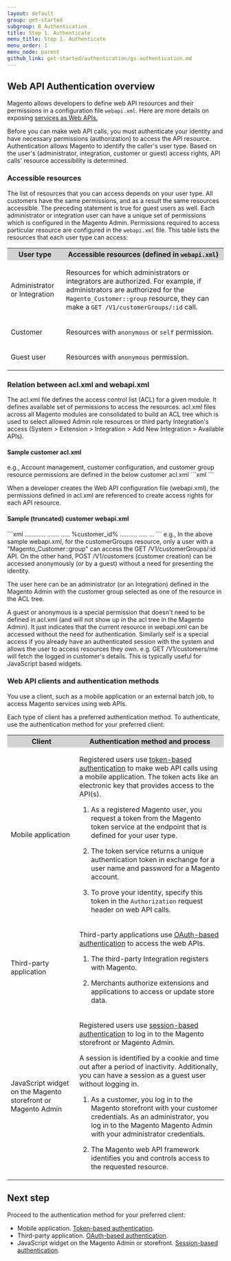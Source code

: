 ```yaml
---
layout: default
group: get-started
subgroup: B_Authentication
title: Step 1. Authenticate
menu_title: Step 1. Authenticate
menu_order: 1
menu_node: parent
github_link: get-started/authentication/gs-authentication.md
---
```


<h2 id="overview-authenticate">Web API Authentication overview</h2>
<p>
Magento allows developers to define web API resources and their permissions in a configuration file <code>webapi.xml</code>. 
Here are more details on exposing <a href="http://devdocs.magento.com/guides/v1.0/extension-dev-guide/service-contracts/service-to-web-service.html">services as Web APIs.</a> 

Before you can make web API calls, you must authenticate your identity and have necessary permissions (authorization) to access the API resource. Authentication allows Magento to identify the caller's user type. Based on the user's (administrator, integration, customer or guest) access rights, API calls' resource accessibility is determined.
</p>

<h3 id="accessible-resources">Accessible resources</h3>
<p>The list of resources that you can access depends on your user type. All customers have the same permissions, and as a result the same resources accessible. The preceding statement is true for guest users as well. 
Each administrator or integration user can have a unique set of permissions which is configured in the Magento Admin. 
Permissions required to access particular resource are configured in the <code>webapi.xml</code> file. This table lists the resources that each user type can access:</p>
<table style="width:100%">
   <tr bgcolor="lightgray">
      <th>User type</th>
      <th>Accessible resources (defined in <code>webapi.xml</code>)</th>
   </tr>
   <tr>
      <td>
         <p>Administrator or Integration</p>
      </td>
      <td>
         <p>Resources for which administrators or integrators are authorized. For example, if administrators are authorized for the <code>Magento_Customer::group</code> resource, they can make a <code>GET&nbsp;/V1/customerGroups/:id</code> call.</p>
      </td>
   </tr>
   <tr>
      <td>
         <p>Customer</p>
      </td>
      <td>
         <p>Resources with <code>anonymous</code> or <code>self</code> permission.</p>
      </td>
   </tr>
   <tr>
      <td>
         <p>Guest user</p>
      </td>
      <td>
         <p> Resources with <code>anonymous</code> permission.</p>
      </td>
   </tr>
</table>

<h3 id="acl-webapi-relation">Relation between acl.xml and webapi.xml</h3>
<p>The acl.xml file defines the access control list (ACL) for a given module. It defines available set of permissions to access the resources.
acl.xml files across all Magento modules are consolidated to build an ACL tree which is used to select allowed Admin role resources or third party Integration's access (System > Extension > Integration > Add New Integration > Available APIs).
</p>
<h4 id="acl-webapi-relation">Sample customer acl.xml</h4>
e.g., Account management, customer configuration, and customer group resource permissions are defined in the below customer acl.xml
```xml
<config xmlns:xsi="http://www.w3.org/2001/XMLSchema-instance" xsi:noNamespaceSchemaLocation="../../../../../lib/internal/Magento/Framework/Acl/etc/acl.xsd">
    <acl>
        <resources>
            <resource id="Magento_Adminhtml::admin">
                <resource id="Magento_Customer::customer" title="Customers" sortOrder="40">
                    <resource id="Magento_Customer::manage" title="All Customers" sortOrder="10" />
                </resource>
                <resource id="Magento_Adminhtml::stores">
                    <resource id="Magento_Adminhtml::stores_settings">
                        <resource id="Magento_Adminhtml::config">
                            <resource id="Magento_Customer::config_customer" title="Customers Section" sortOrder="50" />
                        </resource>
                    </resource>
                    <resource id="Magento_Adminhtml::stores_other_settings">
                        <resource id="Magento_Customer::group" title="Customer Groups" sortOrder="10" />
                    </resource>
                </resource>
            </resource>
        </resources>
    </acl>
</config>
```

When a developer creates the Web API configuration file (webapi.xml), the permissions defined in acl.xml are referenced to create access rights for each API resource.
<h4 id="acl-webapi-relation">Sample (truncated) customer webapi.xml</h4>
```xml
<routes xmlns:xsi="http://www.w3.org/2001/XMLSchema-instance"
        xsi:noNamespaceSchemaLocation="../../../../../app/code/Magento/Webapi/etc/webapi.xsd">
    <!-- Customer Group -->
    <route url="/V1/customerGroups/:id" method="GET">
        <service class="Magento\Customer\Api\GroupRepositoryInterface" method="getById"/>
        <resources>
            <resource ref="Magento_Customer::group"/>
        </resources>
    </route>
............
.......
.....
    <!-- Customer Account -->
    <route url="/V1/customers/:customerId" method="GET">
        <service class="Magento\Customer\Api\CustomerRepositoryInterface" method="getById"/>
        <resources>
            <resource ref="Magento_Customer::customer"/>
        </resources>
    </route>
    <route url="/V1/customers" method="POST">
        <service class="Magento\Customer\Api\AccountManagementInterface" method="createAccount"/>
        <resources>
            <resource ref="anonymous"/>
        </resources>
    </route>
    <route url="/V1/customers/:id" method="PUT">
        <service class="Magento\Customer\Api\CustomerRepositoryInterface" method="save"/>
        <resources>
            <resource ref="Magento_Customer::manage"/>
        </resources>
    </route>
    <route url="/V1/customers/me" method="PUT">
        <service class="Magento\Customer\Api\CustomerRepositoryInterface" method="save"/>
        <resources>
            <resource ref="self"/>
        </resources>
        <data>
            <parameter name="customer.id" force="true">%customer_id%</parameter>
        </data>
    </route>
..........
.....
...
```
e.g.,
In the above sample webapi.xml, for the customerGroups resource, only a user with a "Magento_Customer::group" can access the GET /V1/customerGroups/:id API. On the other hand, POST /V1/customers (customer creation) can be accessed anonymously (or by a guest) without a need for presenting the identity.

The user here can be an administrator (or an Integration) defined in the Magento Admin with the customer group selected as one of the resource in the ACL tree.
<div class="bs-callout bs-callout-info" id="info">
   <p>A guest or anonymous is a special permission that doesn't need to be defined in acl.xml (and will not show up in the acl tree in the Magento Admin). It just indicates that the current resource in webapi.xml can be accessed without the need for authentication. Similarly self is a special access if you already have an authenticated session with the system and allows the user to access resources they own. e.g. GET /V1/customers/me will fetch the logged in customer's details. This is typically useful for JavaScript based widgets. </p>
</div>

<h3 id="webapi-clients">Web API clients and authentication methods</h3>
<p>You use a client, such as a mobile application or an external batch job, to access Magento services using web APIs.</p>
<p>Each type of client has a preferred authentication method. To authenticate, use the authentication method for your preferred client:</p>
<table style="width:100%">
   <tr bgcolor="lightgray">
      <th>Client</th>
      <th>Authentication method and process</th>
   </tr>
   <tr>
      <td>
         <p>Mobile application</p>
      </td>
      <td>
         <p>Registered users use <a href="{{ site.gdeurl }}get-started/authentication/gs-authentication-token.html">token-based authentication</a> to make web API calls using a mobile application. The token acts like an electronic key that provides access to the API(s).</p>
         <ol>
            <li>
               <p>As a registered Magento user, you request a token from the Magento token service at the endpoint that is defined for your user type.</p>
            </li>
            <li>
               <p>The token service returns a unique authentication token in exchange for a user name and password for a Magento account.</p>
            </li>
            <li>
               <p>
                  To prove your identity, specify this token in the <code>Authorization</code> request header <!-- with the <code>Bearer</code> HTTP authorization scheme  -->on web API calls.
               </p>
            </li>
         </ol>
         <!--  <p>The token never expires but it can be revoked.</p> -->
      </td>
   </tr>
   <tr>
      <td>
         <p>Third-party application</p>
      </td>
      <td>
         <p>Third-party applications use <a href="{{ site.gdeurl }}get-started/authentication/gs-authentication-oauth.html">OAuth-based authentication</a> to access the web APIs.</p>
         <ol>
            <li>
               <p>The third-party Integration registers with Magento.</p>
            </li>
            <li>
               <p>Merchants authorize extensions and applications to access or update store data.</p>
            </li>
         </ol>
      </td>
   </tr>
   <tr>
      <td>
         <p>JavaScript widget on the Magento storefront or Magento Admin</p>
      </td>
      <td>
         <p>Registered users use <a href="{{ site.gdeurl }}get-started/authentication/gs-authentication-session.html">session-based authentication</a> to log in to the Magento storefront or Magento Admin.</p>
         <p>A session is identified by a cookie and time out after a period of inactivity. Additionally, you can have a session as a guest user without logging in.</p>
         <ol>
            <li>
               <p>As a customer, you log in to the Magento storefront with your customer credentials. As an administrator, you log in to the Magento Magento Admin with your administrator credentials.</p>
            </li>
            <li>
               <p>The Magento web API framework identifies you and controls access to the requested resource.
               </p>
            </li>
         </ol>
      </td>
   </tr>
</table>
<h2 id="next-step-auth">Next step</h2>
<p>Proceed to the authentication method for your preferred client:</p>
<ul>
   <li>Mobile application. <a href="{{ site.gdeurl }}get-started/authentication/gs-authentication-token.html">Token-based authentication</a>.</li>
   <li>Third-party application. <a href="{{ site.gdeurl }}get-started/authentication/gs-authentication-oauth.html">OAuth-based authentication</a>.</li>
   <li>JavaScript widget on the Magento Admin or storefront. <a href="{{ site.gdeurl }}get-started/authentication/gs-authentication-session.html">Session-based authentication</a>.</li>
</ul>
